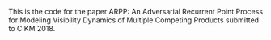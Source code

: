 This is the code for the paper ARPP: An Adversarial Recurrent Point Process for Modeling Visibility Dynamics of Multiple Competing Products submitted to CIKM 2018.
